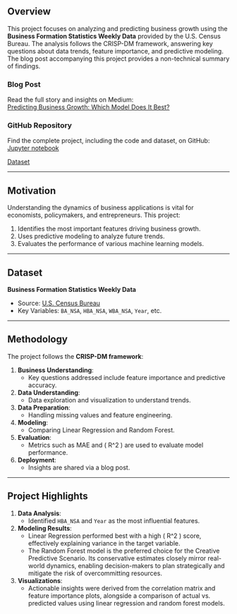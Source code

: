 ## Overview
This project focuses on analyzing and predicting business growth using the **Business Formation Statistics Weekly Data** provided by the U.S. Census Bureau. The analysis follows the CRISP-DM framework, answering key questions about data trends, feature importance, and predictive modeling. The blog post accompanying this project provides a non-technical summary of findings.

### Blog Post
Read the full story and insights on Medium:  
[Predicting Business Growth: Which Model Does It Best?](https://medium.com/@isabelladatascience/predicting-business-growth-which-model-does-it-best-c152f151d26f)

### GitHub Repository
Find the complete project, including the code and dataset, on GitHub:  
[Jupyter notebook](https://github.com/michellechen202212/udacity-datascience/blob/main/blog_post.ipynb)

[Dataset](https://github.com/michellechen202212/udacity-datascience/blob/main/bfs_us_apps_weekly_nsa.csv)


---

## Motivation
Understanding the dynamics of business applications is vital for economists, policymakers, and entrepreneurs. This project:
1. Identifies the most important features driving business growth.
2. Uses predictive modeling to analyze future trends.
3. Evaluates the performance of various machine learning models.

---

## Dataset
**Business Formation Statistics Weekly Data**  
- Source: [U.S. Census Bureau](https://www.census.gov/econ/bfs/data/weekly.html)
- Key Variables: `BA_NSA`, `HBA_NSA`, `WBA_NSA`, `Year`, etc.

---

## Methodology
The project follows the **CRISP-DM framework**:
1. **Business Understanding**:
   - Key questions addressed include feature importance and predictive accuracy.
2. **Data Understanding**:
   - Data exploration and visualization to understand trends.
3. **Data Preparation**:
   - Handling missing values and feature engineering.
4. **Modeling**:
   - Comparing Linear Regression and Random Forest.
5. **Evaluation**:
   - Metrics such as MAE and \( R^2 \) are used to evaluate model performance.
6. **Deployment**:
   - Insights are shared via a blog post.

---

## Project Highlights
1. **Data Analysis**:
   - Identified `HBA_NSA` and `Year` as the most influential features.
2. **Modeling Results**:
   - Linear Regression performed best with a high \( R^2 \) score, effectively explaining variance in the target variable.
   - The Random Forest model is the preferred choice for the Creative Predictive Scenario. Its conservative estimates closely mirror real-world dynamics, enabling decision-makers to plan strategically and mitigate the risk of overcommitting resources.
3. **Visualizations**:
   - Actionable insights were derived from the correlation matrix and feature importance plots, alongside a comparison of actual vs. predicted values using linear regression and random forest models.

